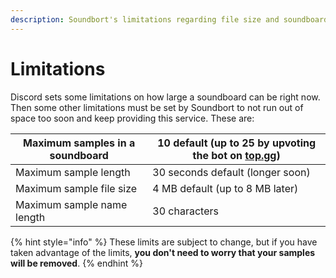 ```yaml
---
description: Soundbort's limitations regarding file size and soundboard sizes.
---
```


# Limitations

Discord sets some limitations on how large a soundboard can be right now. Then some other limitations must be set by Soundbort to not run out of space too soon and keep providing this service. These are:

| Maximum samples in a soundboard | 10 default (up to 25 by upvoting the bot on [top.gg](https://top.gg/bot/868296331234521099)) |
| ------------------------------- | -------------------------------------------------------------------------------------------- |
| Maximum sample length           | 30 seconds default (longer soon)                                                             |
| Maximum sample file size        | 4 MB default (up to 8 MB later)                                                              |
| Maximum sample name length      | 30 characters                                                                                |

{% hint style="info" %}
These limits are subject to change, but if you have taken advantage of the limits, **you don't need to worry that your samples will be removed**.
{% endhint %}
